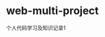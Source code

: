 <!--
 * @Author: TerryMin
 * @Date: 2024-06-09 10:36:36
 * @LastEditors: TerryMin
 * @LastEditTime: 2024-06-09 11:07:27
 * @Description: file not
-->
# web-multi-project
个人代码学习及知识记录1
